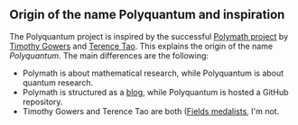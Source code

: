
## Origin of the name Polyquantum and inspiration
The Polyquantum project is inspired by the successful [Polymath project](https://en.wikipedia.org/wiki/Polymath_Project) by  [Timothy Gowers](https://en.wikipedia.org/wiki/Timothy_Gowers) and [Terence Tao](https://en.wikipedia.org/wiki/Terence_Tao). This explains the origin of the name _Polyquantum_. 
The main differences are the following:
 - Polymath is about mathematical research, while Polyquantum is about quantum research.
 - Polymath is structured as a [blog](https://polymathprojects.org/), while Polyquantum is hosted a GitHub repository.
 - Timothy Gowers and Terence Tao are both ([Fields medalists](https://en.wikipedia.org/wiki/Fields_Medal), I'm not.
